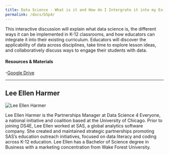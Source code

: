 ```yaml
---
title: Data Science - What is it and How do I Intergrate it into my Existing Curriculum?
permalink: /docs/b5p4/
---
```


This interactive discussion will explain what data science is, the different ways it can be implemented in K-12 classrooms, and how educators can integrate it into their existing curriculum. Educators will discover the applicability of data across disciplines, take time to explore lesson ideas, and collaboratively discuss ways to engage their students with data.

#### Resources & Materials

-[Google Drive](https://drive.google.com/drive/folders/1wnEv1f1CMJeErGBvrmYapOOEyGnbSu9n?usp=sharing)

***

## Lee Ellen Harmer

![Lee Ellen Harmer](../tuesday/breakout5/images/harmer.jpg)

Lee Ellen Harmer is the Partnerships Manager at Data Science 4 Everyone, a national initiative and coalition based at the University of Chicago. Prior to joining DS4E, Lee Ellen worked at SAS, a global analytics software company. She created and maintained strategic partnerships promoting SAS’s education outreach initiatives, focused on data literacy and coding across K-12 education. Lee Ellen has a Bachelor of Science degree in Business with a marketing concentration from Wake Forest University.